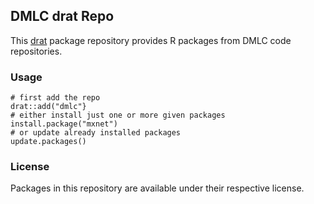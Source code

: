 ## DMLC drat Repo

This [drat](http://dirk.eddelbuettel.com/code/drat.html) package repository provides R packages from DMLC code repositories.

### Usage

```{.r}
# first add the repo
drat::add("dmlc"}
# either install just one or more given packages
install.package("mxnet")     
# or update already installed packages
update.packages()
```

### License

Packages in this repository are available under their respective license.
